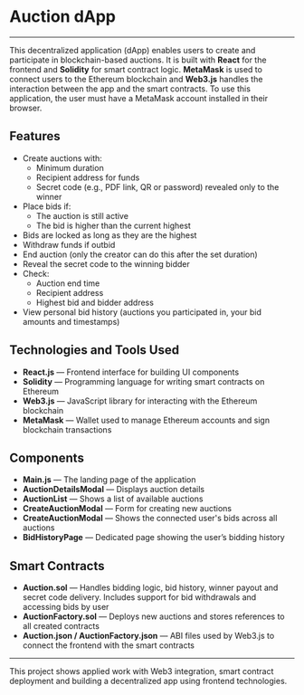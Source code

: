 # Auction dApp

---

This decentralized application (dApp) enables users to create and participate in blockchain-based auctions. It is built with **React** for the frontend and **Solidity** for smart contract logic. **MetaMask** is used to connect users to the Ethereum blockchain and **Web3.js** handles the interaction between the app and the smart contracts. To use this application, the user must have a MetaMask account installed in their browser.

## Features

- Create auctions with:
  - Minimum duration
  - Recipient address for funds
  - Secret code (e.g., PDF link, QR or password) revealed only to the winner
- Place bids if:
  - The auction is still active
  - The bid is higher than the current highest
- Bids are locked as long as they are the highest
- Withdraw funds if outbid
- End auction (only the creator can do this after the set duration)
- Reveal the secret code to the winning bidder
- Check:
  - Auction end time
  - Recipient address
  - Highest bid and bidder address
- View personal bid history (auctions you participated in, your bid amounts and timestamps)

## Technologies and Tools Used

- **React.js** — Frontend interface for building UI components  
- **Solidity** — Programming language for writing smart contracts on Ethereum  
- **Web3.js** — JavaScript library for interacting with the Ethereum blockchain  
- **MetaMask** — Wallet used to manage Ethereum accounts and sign blockchain transactions

## Components

- **Main.js** — The landing page of the application
- **AuctionDetailsModal** — Displays auction details
- **AuctionList** — Shows a list of available auctions
- **CreateAuctionModal** — Form for creating new auctions
- **CreateAuctionModal** — Shows the connected user's bids across all auctions
- **BidHistoryPage** — Dedicated page showing the user’s bidding history

## Smart Contracts

- **Auction.sol** — Handles bidding logic, bid history, winner payout and secret code delivery. Includes support for bid withdrawals and accessing bids by user
- **AuctionFactory.sol** — Deploys new auctions and stores references to all created contracts
- **Auction.json / AuctionFactory.json** — ABI files used by Web3.js to connect the frontend with the smart contracts

---

This project shows applied work with Web3 integration, smart contract deployment and building a decentralized app using frontend technologies.
